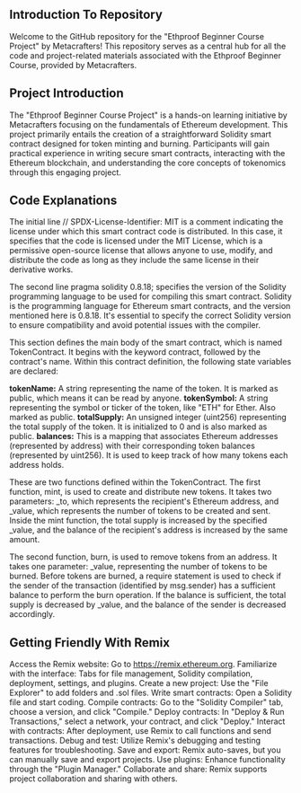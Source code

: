 ## Introduction To Repository

Welcome to the GitHub repository for the "Ethproof Beginner Course Project" by Metacrafters! 
This repository serves as a central hub for all the code and project-related materials associated with the Ethproof Beginner Course, provided by Metacrafters.

## Project Introduction 

The "Ethproof Beginner Course Project" is a hands-on learning initiative by Metacrafters focusing on the fundamentals of Ethereum development. This project primarily entails the creation of a straightforward Solidity smart contract designed for token minting and burning. 
Participants will gain practical experience in writing secure smart contracts, interacting with the Ethereum blockchain, and understanding the core concepts of tokenomics through this engaging project.

## Code Explanations

The initial line // SPDX-License-Identifier: MIT is a comment indicating the license under which this smart contract code is distributed. In this case, it specifies that the code is licensed under the MIT License, which is a permissive open-source license that allows anyone to use, modify, and distribute the code as long as they include the same license in their derivative works.

The second line pragma solidity 0.8.18; specifies the version of the Solidity programming language to be used for compiling this smart contract. Solidity is the programming language for Ethereum smart contracts, and the version mentioned here is 0.8.18. It's essential to specify the correct Solidity version to ensure compatibility and avoid potential issues with the compiler.

This section defines the main body of the smart contract, which is named TokenContract. It begins with the keyword contract, followed by the contract's name. Within this contract definition, the following state variables are declared:

**tokenName:** A string representing the name of the token. It is marked as public, which means it can be read by anyone.
**tokenSymbol:** A string representing the symbol or ticker of the token, like "ETH" for Ether. Also marked as public.
**totalSupply:** An unsigned integer (uint256) representing the total supply of the token. It is initialized to 0 and is also marked as public.
**balances:** This is a mapping that associates Ethereum addresses (represented by address) with their corresponding token balances (represented by uint256). It is used to keep track of how many tokens each address holds.

These are two functions defined within the TokenContract. The first function, mint, is used to create and distribute new tokens. It takes two parameters: _to, which represents the recipient's Ethereum address, and _value, which represents the number of tokens to be created and sent. Inside the mint function, the total supply is increased by the specified _value, and the balance of the recipient's address is increased by the same amount.

The second function, burn, is used to remove tokens from an address. It takes one parameter: _value, representing the number of tokens to be burned. Before tokens are burned, a require statement is used to check if the sender of the transaction (identified by msg.sender) has a sufficient balance to perform the burn operation. If the balance is sufficient, the total supply is decreased by _value, and the balance of the sender is decreased accordingly.

## Getting  Friendly With Remix

Access the Remix website: Go to https://remix.ethereum.org.
Familiarize with the interface: Tabs for file management, Solidity compilation, deployment, settings, and plugins.
Create a new project: Use the "File Explorer" to add folders and .sol files.
Write smart contracts: Open a Solidity file and start coding.
Compile contracts: Go to the "Solidity Compiler" tab, choose a version, and click "Compile."
Deploy contracts: In "Deploy & Run Transactions," select a network, your contract, and click "Deploy."
Interact with contracts: After deployment, use Remix to call functions and send transactions.
Debug and test: Utilize Remix's debugging and testing features for troubleshooting.
Save and export: Remix auto-saves, but you can manually save and export projects.
Use plugins: Enhance functionality through the "Plugin Manager."
Collaborate and share: Remix supports project collaboration and sharing with others.
